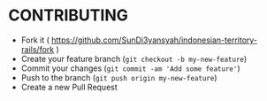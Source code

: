 # CONTRIBUTING

- Fork it ( https://github.com/SunDi3yansyah/indonesian-territory-rails/fork )
- Create your feature branch (`git checkout -b my-new-feature`)
- Commit your changes (`git commit -am 'Add some feature'`)
- Push to the branch (`git push origin my-new-feature`)
- Create a new Pull Request
